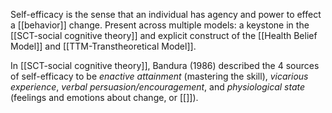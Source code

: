 Self-efficacy is the sense that an individual has agency and power to effect a [[behavior]] change. Present across multiple models: a keystone in the [[SCT-social cognitive theory]] and explicit construct of the [[Health Belief Model]] and [[TTM-Transtheoretical Model]].

In [[SCT-social cognitive theory]], Bandura (1986) described the 4 sources of self-efficacy to be *enactive attainment* (mastering the skill), *vicarious experience*, *verbal persuasion/encouragement*, and *physiological state* (feelings and emotions about change, or [[]]).